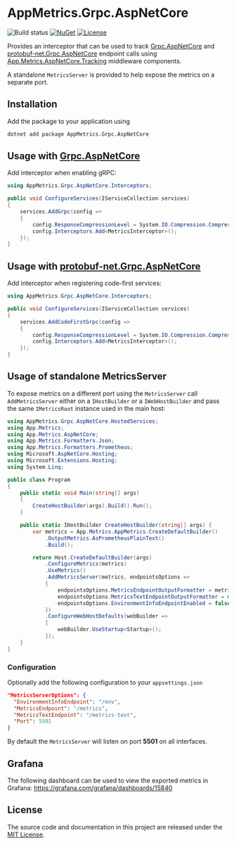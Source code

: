 # AppMetrics.Grpc.AspNetCore

![Build status](https://github.com/Kurounin/AppMetrics.Grpc.AspNetCore/actions/workflows/BuildAndPack.yml/badge.svg)
[![NuGet](https://img.shields.io/nuget/v/AppMetrics.Grpc.AspNetCore.svg)](https://www.nuget.org/packages/AppMetrics.Grpc.AspNetCore/)
[![License](https://img.shields.io/github/license/Kurounin/AppMetrics.Grpc.AspNetCore.svg)](https://github.com/Kurounin/AppMetrics.Grpc.AspNetCore/blob/main/LICENSE)


Provides an interceptor that can be used to track [Grpc.AspNetCore](https://www.nuget.org/packages/Grpc.AspNetCore) and [protobuf-net.Grpc.AspNetCore](https://www.nuget.org/packages/protobuf-net.Grpc.AspNetCore) endpoint calls using [App.Metrics.AspNetCore.Tracking](https://www.nuget.org/packages/App.Metrics.AspNetCore.Tracking/) middleware components.

A standalone `MetricsServer` is provided to help expose the metrics on a separate port.

## Installation
Add the package to your application using
```bash
dotnet add package AppMetrics.Grpc.AspNetCore
```

## Usage with [Grpc.AspNetCore](https://www.nuget.org/packages/Grpc.AspNetCore)
Add interceptor when enabling gRPC:
```c#
using AppMetrics.Grpc.AspNetCore.Interceptors;

public void ConfigureServices(IServiceCollection services)
{
    services.AddGrpc(config =>
    {
        config.ResponseCompressionLevel = System.IO.Compression.CompressionLevel.Optimal;
        config.Interceptors.Add<MetricsInterceptor>();
    });
}
```

## Usage with [protobuf-net.Grpc.AspNetCore](https://www.nuget.org/packages/protobuf-net.Grpc.AspNetCore)
Add interceptor when registering code-first services:
```c#
using AppMetrics.Grpc.AspNetCore.Interceptors;

public void ConfigureServices(IServiceCollection services)
{
    services.AddCodeFirstGrpc(config =>
    {
        config.ResponseCompressionLevel = System.IO.Compression.CompressionLevel.Optimal;
        config.Interceptors.Add<MetricsInterceptor>();
    });
}
```

## Usage of standalone MetricsServer
To expose metrics on a different port using the `MetricsServer` call `AddMetricsServer` either on a `IHostBuilder` or a `IWebHostBuilder` and pass the same `IMetricsRoot` instance used in the main host:
```c#
using AppMetrics.Grpc.AspNetCore.HostedServices;
using App.Metrics;
using App.Metrics.AspNetCore;
using App.Metrics.Formatters.Json;
using App.Metrics.Formatters.Prometheus;
using Microsoft.AspNetCore.Hosting;
using Microsoft.Extensions.Hosting;
using System.Linq;

public class Program
{
    public static void Main(string[] args)
    {
        CreateHostBuilder(args).Build().Run();
    }

    public static IHostBuilder CreateHostBuilder(string[] args) {
        var metrics = App.Metrics.AppMetrics.CreateDefaultBuilder()
            .OutputMetrics.AsPrometheusPlainText()
            .Build();

        return Host.CreateDefaultBuilder(args)
            .ConfigureMetrics(metrics)
            .UseMetrics()
            .AddMetricsServer(metrics, endpointsOptions =>
            {
                endpointsOptions.MetricsEndpointOutputFormatter = metrics.OutputMetricsFormatters.OfType<MetricsJsonOutputFormatter>().First();
                endpointsOptions.MetricsTextEndpointOutputFormatter = metrics.OutputMetricsFormatters.OfType<MetricsPrometheusTextOutputFormatter>().First();
                endpointsOptions.EnvironmentInfoEndpointEnabled = false;
            })
            .ConfigureWebHostDefaults(webBuilder =>
            {
                webBuilder.UseStartup<Startup>();
            });
    }
}
```

### Configuration
Optionally add the following configuration to your `appsettings.json`
```json
"MetricsServerOptions": {
  "EnvironmentInfoEndpoint": "/env",
  "MetricsEndpoint": "/metrics",
  "MetricsTextEndpoint": "/metrics-text",
  "Port": 5501
}
```

By default the `MetricsServer` will listen on port **5501** on all interfaces.

## Grafana
The following dashboard can be used to view the exported metrics in Grafana: https://grafana.com/grafana/dashboards/15840

## License
The source code and documentation in this project are released under the [MIT License](https://github.com/Kurounin/AppMetrics.Grpc.AspNetCore/blob/main/LICENSE).